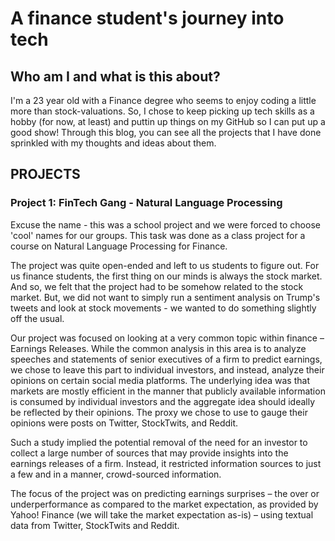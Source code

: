 # A finance student's journey into tech

## Who am I and what is this about?

I'm a 23 year old with a Finance degree who seems to enjoy coding a little more than stock-valuations. So, I chose to keep picking up tech skills as a hobby (for now, at least) and puttin up things on my GitHub so I can put up a good show! 
Through this blog, you can see all the projects that I have done sprinkled with my thoughts and ideas about them.

## PROJECTS

### Project 1: FinTech Gang - Natural Language Processing

Excuse the name - this was a school project and we were forced to choose 'cool' names for our groups. This task was done as a class project for a course on Natural Language Processing for Finance. 

The project was quite open-ended and left to us students to figure out. For us finance students, the first thing on our minds is always the stock market. And so, we felt that the project had to be somehow related to the stock market. But, we did not want to simply run a sentiment analysis on Trump's tweets and look at stock movements - we wanted to do something slightly off the usual.

Our project was focused on looking at a very common topic within finance – Earnings Releases. While the common analysis in this area is to analyze speeches and statements of senior executives of a firm to predict earnings, we chose to leave this part to individual investors, and instead, analyze their opinions on certain social media platforms. The underlying idea was that markets are mostly efficient in the manner that publicly available information is consumed by individual investors and the aggregate idea should ideally be reflected by their opinions. The proxy we chose to use to gauge their opinions were posts on Twitter, StockTwits, and Reddit. 

Such a study implied the potential removal of the need for an investor to collect a large number of sources that may provide insights into the earnings releases of a firm. Instead, it restricted information sources to just a few and in a manner, crowd-sourced information. 

The focus of the project was on predicting earnings surprises – the over or underperformance as compared to the market expectation, as provided by Yahoo! Finance (we will take the market expectation as-is) – using textual data from Twitter, StockTwits and Reddit. 